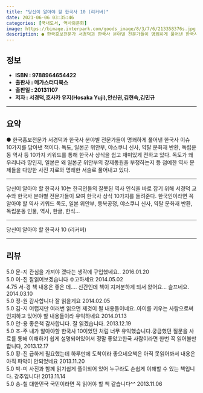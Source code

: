 ```yaml
---
title: "당신이 알아야 할 한국사 10 (리커버)"
date: 2021-06-06 03:35:46
categories: [국내도서, 역사와문화]
image: https://bimage.interpark.com/goods_image/8/3/7/6/213358376s.jpg
description: ● 한국홍보전문가 서경덕과 한국사 분야별 전문가들이 명쾌하게 풀어낸 한국사 이슈 10가지를 담아낸 책이다. 독도, 일본군 위안부, 야스쿠니 신사, 약탈 문화재 반환, 독립운동 역사 등 10가지 키워드를 통해 한국사 상식을 쉽고 재미있게 전하고 있다. 독도가 왜 우리나라 땅인지, 일본은
---
```


## **정보**

- **ISBN : 9788964654422**
- **출판사 : 메가스터디북스**
- **출판일 : 20131107**
- **저자 : 서경덕,호사카 유지(Hosaka Yuji),안신권,김현숙,김민규**

------



## **요약**

●  한국홍보전문가 서경덕과 한국사 분야별 전문가들이 명쾌하게 풀어낸 한국사 이슈 10가지를 담아낸 책이다. 독도, 일본군 위안부, 야스쿠니 신사, 약탈 문화재 반환, 독립운동 역사 등 10가지 키워드를 통해 한국사 상식을 쉽고 재미있게 전하고 있다. 독도가 왜 우리나라 땅인지, 일본은 왜 일본군 위안부의 강제동원을 부정하는지 등 첨예한 역사 문제들을 다양한 사진 자료와 명쾌한 서술로 풀어내고 있다.

------

당신이 알아야 할 한국사 10는 한국인들의 잘못된 역사 인식을 바로 잡기 위해 서경덕 교수와 한국사 분야별 전문가들이 모여 한국사 상식 10가지를 들려준다. 한국인이라면 꼭 알아야 할 역사 키워드 독도, 일본 위안부, 동북공정, 야스쿠니 신사, 약탈 문화재 반환, 독립운동 인물, 역사, 한글, 한식... 

------


당신이 알아야 할 한국사 10 (리커버) 

------


## **리뷰** 

5.0 문-지 관심을 가져야 겠다는 생각에 구입했네요.. 2016.01.20 <br/>5.0 이-진 잘읽어보겠습니다 수고하세요 2014.05.02 <br/>4.75 서-경 책 내용은 좋은 데.... 신간인데 책이 지저분하게 되서 왔어요...  슬프네요. 2014.03.10 <br/>5.0 정-원 감사합니다 잘 읽을게요 2014.02.05 <br/>5.0 김-지 어렵지만 여러번 읽으면 제것이 될 내용들이네요‥아이를 키우는 사람으로써 인지하고 있어야 할 내용들이라 유익하네요 2014.01.13 <br/>5.0 안-용 좋은책 감사합니다. 잘 읽겠습니다. 2013.12.19 <br/>5.0 조-주 내가 알아야할 한국사 10이었던 처럼 너무 유익했습니다.궁금했던 질문을 사료를 통해 이해하기 쉽게 설명되어있어서 정말 좋았고한국 사람이라면 한번 꼭 읽어볼만 합니다, 2013.12.17 <br/>5.0 황-진 급하게 필요했는데 하루만에 도착이라 좋으네요책은 아직 못읽어봐서 내용은 아직 파악이 안되었네요 2013.11.20 <br/>5.0 박-미 사진과 함께 읽기쉽게 풀이되어 있어 누구라도 손쉽게 이해할 수 있는 책입니다. 강추입니다! 2013.11.14 <br/>5.0 송-철 대한민국 국민이라면 꼭 읽어야 할 책 같습니다^^ 2013.11.06 <br/>